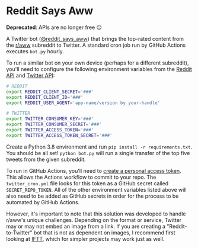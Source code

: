 # Reddit Says Aww

**Deprecated**: APIs are no longer free ☹️

A Twitter bot ([@reddit_says_aww](https://twitter.com/reddit_says_aww/)) that brings the top-rated content from the [r/aww](https://www.reddit.com/r/aww) subreddit to Twitter. A standard cron job run by GitHub Actions executes `bot.py` hourly.

To run a similar bot on your own device (perhaps for a different subreddit), you'll need to configure the following environment variables from the [Reddit API](https://www.reddit.com/dev/api/) and [Twitter API](https://developer.twitter.com/en/docs):

```sh
# REDDIT
export REDDIT_CLIENT_SECRET='###'
export REDDIT_CLIENT_ID='###'
export REDDIT_USER_AGENT='app-name/version by your-handle'

# TWITTER
export TWITTER_CONSUMER_KEY='###'
export TWITTER_CONSUMER_SECRET='###'
export TWITTER_ACCESS_TOKEN='###'
export TWITTER_ACCESS_TOKEN_SECRET='###'
```

Create a Python 3.8 environment and run `pip install -r requirements.txt`. You should be all set! `python bot.py` will run a single transfer of the top five tweets from the given subreddit.

To run in GitHub Actions, you'll need to [create a personal access token](https://docs.github.com/en/github/authenticating-to-github/creating-a-personal-access-token). This allows the Actions workflow to commit to your repo. The `twitter_cron.yml` file looks for this token as a GitHub secret called `SECRET_REPO_TOKEN`. All of the other environment variables listed above will also need to be added as GitHub secrets in order for the process to be automated by GitHub Actions.

However, it's important to note that this solution was developed to handle r/aww's unique challenges. Depending on the format or service, Twitter may or may not embed an image from a link. If you are creating a "Reddit-to-Twitter" bot that is not as dependent on images, I recommend first looking at [IFTT](https://ifttt.com/), which for simpler projects may work just as well.
